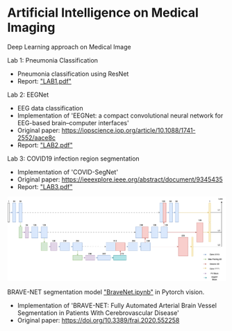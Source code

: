 # Artificial Intelligence on Medical Imaging
Deep Learning approach on Medical Image

Lab 1: Pneumonia Classification
- Pneumonia classification using ResNet
- Report: ["LAB1.pdf"](https://github.com/xup6YJ/Medical-AI/blob/main/LAB1/LAB1.pdf)

Lab 2: EEGNet
- EEG data classification 
- Implementation of 'EEGNet: a compact convolutional neural network for EEG-based brain–computer interfaces'
- Original paper: https://iopscience.iop.org/article/10.1088/1741-2552/aace8c
- Report: ["LAB2.pdf"](https://github.com/xup6YJ/Medical-AI/blob/main/LAB2/LAB2.pdf)
  
Lab 3: COVID19 infection region segmentation
- Implementation of 'COVID-SegNet'
- Original paper: https://ieeexplore.ieee.org/abstract/document/9345435
- Report: ["LAB3.pdf"](https://github.com/xup6YJ/Medical-AI/blob/main/LAB3/LAB3.pdf)
<p align="center">
  <img src="LAB3/DSeg_Unet.png">
</p>

BRAVE-NET segmentation model ["BraveNet.ipynb"](https://github.com/xup6YJ/Medical-Image-Analysis/blob/main/Model_arch/BraveNet.ipynb) in Pytorch vision.
- Implementation of 'BRAVE-NET: Fully Automated Arterial Brain Vessel Segmentation in Patients With Cerebrovascular Disease'
- Original paper: https://doi.org/10.3389/frai.2020.552258


